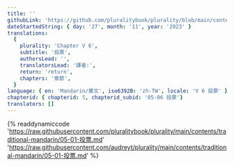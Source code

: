 ```yaml
---
title: ''
githubLink: 'https://github.com/pluralitybook/plurality/blob/main/contents/traditional-mandarin/05-01-投票.md'
dateStartedString: { day: '27', month: '11', year: '2023' }
translations:
  {
    plurality: 'Chapter V 6',
    subtitle: '投票',
    authorsLead: '',
    translatorsLead: '譯者:',
    return: 'return',
    chapters: '章節',
  }
language: { en: 'Mandarin/華文', iso6392B: 'zh-TW', locale: 'V 6 投票' }
chapterid: { chapterid: 5, chapterid_subid: '05-06 投票'}
translators: []
---
```

{% readdynamiccode 'https://raw.githubusercontent.com/pluralitybook/plurality/main/contents/traditional-mandarin/05-01-投票.md' 'https://raw.githubusercontent.com/audreyt/plurality/main/contents/traditional-mandarin/05-01-投票.md' %}